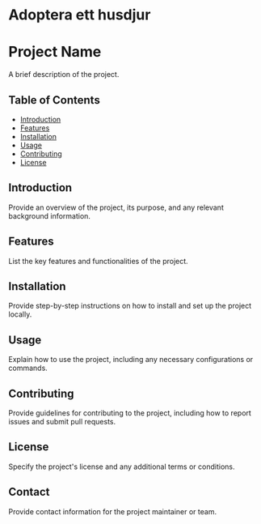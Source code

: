 # Adoptera ett husdjur
# Project Name

A brief description of the project.

## Table of Contents

- [Introduction](#introduction)
- [Features](#features)
- [Installation](#installation)
- [Usage](#usage)
- [Contributing](#contributing)
- [License](#license)

## Introduction

Provide an overview of the project, its purpose, and any relevant background information.

## Features

List the key features and functionalities of the project.

## Installation

Provide step-by-step instructions on how to install and set up the project locally.

## Usage

Explain how to use the project, including any necessary configurations or commands.

## Contributing

Provide guidelines for contributing to the project, including how to report issues and submit pull requests.

## License

Specify the project's license and any additional terms or conditions.

## Contact

Provide contact information for the project maintainer or team.
